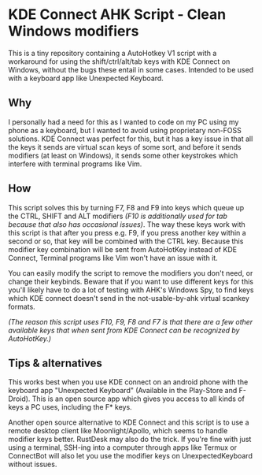 # KDE Connect AHK Script - Clean Windows modifiers

This is a tiny repository containing a AutoHotkey V1 script with a workaround for using the shift/ctrl/alt/tab keys with KDE Connect on Windows, without the bugs these entail in some cases. Intended to be used with a keyboard app like Unexpected Keyboard.

## Why

I personally had a need for this as I wanted to code on my PC using my phone as a keyboard, but I wanted to avoid using proprietary non-FOSS solutions. KDE Connect was perfect for this, but it has a key issue in that all the keys it sends are virtual scan keys of some sort, and before it sends modifiers (at least on Windows), it sends some other keystrokes which interfere with terminal programs like Vim.
 
## How

This script solves this by turning F7, F8 and F9 into keys which queue up the CTRL, SHIFT and ALT modifiers _(F10 is additionally used for tab because that also has occasional issues)_. The way these keys work with this script is that after you press e.g. F9, if you press another key within a second or so, that key will be combined with the CTRL key. Because this modifier key combination will be sent from AutoHotKey instead of KDE Connect, Terminal programs like Vim won't have an issue with it. 

You can easily modify the script to remove the modifiers you don't need, or change their keybinds. Beware that if you want to use different keys for this you'll likely have to do a lot of testing with AHK's Windows Spy, to find keys which KDE connect doesn't send in the not-usable-by-ahk virtual scankey formats. 

_(The reason this script uses F10, F9, F8 and F7 is that there are a few other available keys that when sent from KDE Connect can be recognized by AutoHotKey.)_

## Tips & alternatives

This works best when you use KDE connect on an android phone with the keyboard app "Unexpected Keyboard" (Available in the Play-Store and F-Droid). This is an open source app which gives you access to all kinds of keys a PC uses, including the F* keys. 

Another open source alternative to KDE Connect and this script is to use a remote desktop client like Moonlight/Apollo, which seems to handle modifier keys better. RustDesk may also do the trick. If you're fine with just using a terminal, SSH-ing into a computer through apps like Termux or ConnectBot will also let you use the modifier keys on UnexpectedKeyboard without issues.
